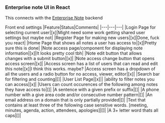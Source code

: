 ### Enterprise note UI in React

This connects with the [Enterprise Note](https://github.com/TeamIO-NZ/EnterpriseNote) backend


Front end settings
|Feature|Status|Comments|
|---|---|---|
|Login Page for selecting current user|[x]|Might need some work getting shared user settings but maybe not|
|Register Page for making new users|[x]|Done, fuck you react|
|Home Page that shows all notes a user has access to|[x]|Pretty sure this is done|
|Note access page/component for displaying note information|[x]|It looks pretty cool tbh|
|Note edit button that allows changes with a submit button|[x]|
|Note access change button that opens access screen|[x]|
|Access screen has a list of users that can read and edit this note|[x]|I think this works. maybe?
|Access screen has a dropdown of all the users and a radio button for no access, viewer, editor|[x]|
|Search bar for filtering and counting|[]|
|User List Page|[x]||
|ability to filter notes you can access|[x]|
|Users can count occurences of the following among notes they have access to|[]|
|A sentence with a given prefix or suffix|[]|
|A phone number with a give area code and/or consecutive number pattern|[]|
|An email address on a domain that is only partially provided|[]|
|Text that contains at least three of the following case sensitive words. [meeting, minutes, agenda, action, attendees, apologies]|[]|
|A 3+ letter word thats all caps|[]|